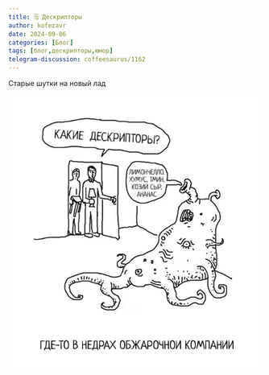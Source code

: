 ```yaml
---
title: 🗒 Дескрипторы
author: kofezavr
date: 2024-09-06
categories: [Блог]
tags: [блог,дескрипторы,юмор]
telegram-discussion: coffeesaurus/1162
--- 
```

Старые шутки на новый лад

![Дескрипторы](/assets/img/posts/24/09/descriptors.jpg)